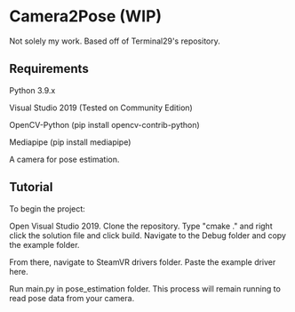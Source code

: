 #  Camera2Pose (WIP)

Not solely my work. Based off of Terminal29's repository.

## Requirements

Python 3.9.x

Visual Studio 2019 (Tested on Community Edition)

OpenCV-Python (pip install opencv-contrib-python)

Mediapipe (pip install mediapipe)

A camera for pose estimation.



## Tutorial

To begin the project:

Open Visual Studio 2019. Clone the repository. Type "cmake ." and right click the solution file and click build. Navigate to the Debug folder and copy the example folder.

From there, navigate to SteamVR drivers folder. Paste the example driver here.

Run main.py in pose_estimation folder. This process will remain running to read pose data from your camera.


